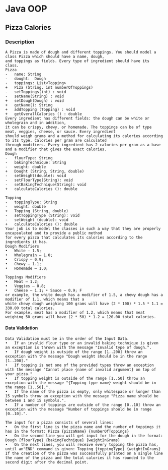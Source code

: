# Java OOP

## Pizza Calories

### Description
    A Pizza is made of dough and different toppings. You should model a class Pizza which should have a name, dough, 
    and toppings as fields. Every type of ingredient should have its class. 
    Pizza 
    -	name: String 
    -	dought:  Dough 
    -	toppings: List<Topping> 
    + 	Piza (String, int numberOfToppings) 
    -	setToppings(int) : void 
    -	setName(String) : void 
    +	setDough(Dough) : void 
    +	getName(): String 
    +	addTopping (Topping) : void 
    +	getOverallCalories () : double 
    Every ingredient has different fields: the dough can be white or wholegrain and in addition, 
    it can be crispy, chewy, or homemade. The toppings can be of type meat, veggies, cheese, or sauce. Every ingredient 
    should weigh grams and a method for calculating its calories according to its type. Calories per gram are calculated
    through modifiers. Every ingredient has 2 calories per gram as a base and a modifier that gives the exact calories. 
    Dough 
    -	flourType: String 
    -	bakingTechnique: String 
    -	weight: double 
    + 	Dought (String, String, double)
    -	setWeight(double): void 
    -	setFlourType(String): void 
    -	setBakingTechnique(String): void 
    +	calculateCalories (): double

    Topping 
    -	toppingType: String
    -	weight: double 
    + 	Topping (String, double) 
    -	setToppingType (String): void 
    -	setWeight (double): void 
    +	calculateCalories (): double 
    Your job is to model the classes in such a way that they are properly encapsulated and to provide a public method 
    for every pizza that calculates its calories according to the ingredients it has. 
    Dough Modifiers	
    •	White – 1.5; 
    •	Wholegrain – 1.0;  
    •	Crispy – 0.9; 
    •	Chewy – 1.1; 
    •	Homemade – 1.0;	

    Toppings Modifiers
    •	Meat – 1.2; 
    •	Veggies – 0.8; 
    •	Cheese – 1.1; •	Sauce – 0.9; F
    or example, the white dough has a modifier of 1.5, a chewy dough has a modifier of 1.1, which means that a 
    white chewy dough weighing 100 grams will have (2 * 100) * 1.5 * 1.1 = 330.00 total calories. 
    For example, meat has a modifier of 1.2, which means that meat weighing 50 grams will have (2 * 50) * 1.2 = 120.00 total calories.
#### Data Validation 
    Data Validation must be in the order of the Input Data. 
    •	If an invalid flour type or an invalid baking technique is given an exception is thrown with the message "Invalid type of dough.". 
    •	If dough weight is outside of the range [1..200] throw an exception with the message "Dough weight should be in the range [1..200]." 
    •	If topping is not one of the provided types throw an exception with the message "Cannot place {name of invalid argument} on top of your pizza." 
    •	If topping weight is outside of the range [1..50] throw an exception with the message "{Topping type name} weight should be in the range [1..50].". 
    •	If the name of the pizza is empty, only whitespace or longer than 15 symbols throw an exception with the message "Pizza name should be between 1 and 15 symbols.". 
    •	If a number of toppings are outside of the range [0..10] throw an exception with the message "Number of toppings should be in range [0..10].".

    The input for a pizza consists of several lines: 
    •	On the first line is the pizza name and the number of toppings it has in the format: Pizza {pizzaName} {numberOfToppings} 
    •	On the second line you will get input for the dough in the format: Dough {flourType} {bakingTechnique} {weightInGrams} 
    •	On the next lines, you will receive every topping the pizza has, until an"END" command is given: Topping {toppingType} {weightInGrams} 
    If the creation of the pizza was successfully printed on a single line the name of the pizza and the total calories it has rounded to the second digit after the decimal point.